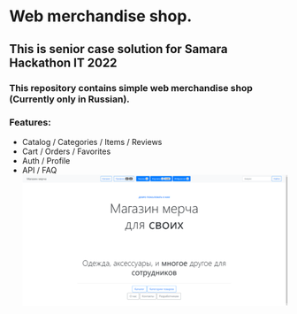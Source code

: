# Web merchandise shop.
## This is senior case solution for Samara Hackathon IT 2022

### This repository contains simple web merchandise shop (Currently only in Russian).
### Features:
- Catalog / Categories / Items / Reviews
- Cart / Orders / Favorites
- Auth / Profile
- API / FAQ
![Preivew](preview.png)

